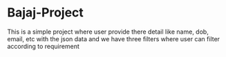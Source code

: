 # Bajaj-Project
This is a simple project where user provide there detail like name, dob, email, etc with the json data and we have three filters where user can filter according to requirement
